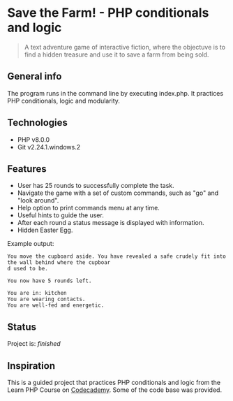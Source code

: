 # Save the Farm! - PHP conditionals and logic
> A text adventure game of interactive fiction, where the objectuve is to find a hidden treasure and use it to save a farm from being sold.

## General info
The program runs in the command line by executing index.php.
It practices PHP conditionals, logic and modularity. 


## Technologies
* PHP v8.0.0
* Git v2.24.1.windows.2


## Features
* User has 25 rounds to successfully complete the task.
* Navigate the game with a set of custom commands, such as "go" and "look around".
* Help option to print commands menu at any time.
* Useful hints to guide the user.
* After each round a status message is displayed with information.
* Hidden Easter Egg.


Example output:
```
You move the cupboard aside. You have revealed a safe crudely fit into the wall behind where the cupboar
d used to be.

You now have 5 rounds left.

You are in: kitchen
You are wearing contacts.
You are well-fed and energetic.
```


## Status
Project is: _finished_

## Inspiration
This is a guided project that practices PHP conditionals and logic from the Learn PHP Course on [Codecademy](https://www.codecademy.com/learn).
Some of the code base was provided.